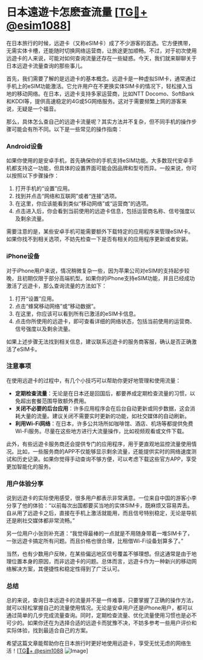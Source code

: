 # 日本遠遊卡怎麽查流量 [[TG💪+ @esim1088](https://t.me/s/esim1088)]

在日本旅行的时候，远遊卡（又称eSIM卡）成了不少游客的首选。它方便携带，无需实体卡槽，还能随时切换网络运营商，让旅途更加顺畅。不过，对于初次使用远遊卡的人来说，可能对如何查询流量还存在一些疑惑。今天，我们就来聊聊关于日本远遊卡流量查询的那些事儿。

首先，我们需要了解的是远遊卡的基本概念。远遊卡是一种虚拟SIM卡，通常通过手机上的eSIM功能激活。它允许用户在不更换实体SIM卡的情况下，轻松接入当地的移动网络。在日本，远遊卡支持多家运营商，比如NTT Docomo、SoftBank和KDDI等，提供高速稳定的4G或5G网络服务。这对于需要频繁上网的游客来说，无疑是一个福音。

那么，具体怎么查自己的远遊卡流量呢？其实方法并不复杂，但不同手机的操作步骤可能会有所不同。以下是一些常见的操作指南：

### Android设备

如果你使用的是安卓手机，首先确保你的手机支持eSIM功能。大多数现代安卓手机都支持这一功能，但具体的设置界面可能会因品牌和型号而异。一般来说，你可以按照以下步骤操作：

1. 打开手机的“设置”应用。
2. 找到并点击“网络和互联网”或者“连接”选项。
3. 在这里，你应该能看到类似“移动网络”或“运营商”的选项。
4. 点击进入后，你会看到当前使用的远遊卡信息，包括运营商名称、信号强度以及剩余流量。

需要注意的是，某些安卓手机可能需要额外下载特定的应用程序来管理eSIM卡。如果你找不到相关选项，不妨先检查一下是否有相关的应用程序更新或者安装。

### iPhone设备

对于iPhone用户来说，情况稍微复杂一些，因为苹果公司对eSIM的支持起步较晚，且初期仅限于部分高端机型。如果你的iPhone支持eSIM功能，并且已经成功激活了远遊卡，那么查询流量的方法如下：

1. 打开“设置”应用。
2. 点击“蜂窝移动网络”或“移动数据”。
3. 在这里，你应该可以看到所有已激活的eSIM卡信息。
4. 点击你所使用的远遊卡，即可查看详细的网络状态，包括当前使用的运营商、信号强度以及剩余流量。

如果上述步骤无法找到相关信息，建议联系远遊卡的服务商客服，确认是否正确激活了eSIM卡。

### 注意事项

在使用远遊卡的过程中，有几个小技巧可以帮助你更好地管理和使用流量：

- **定期检查流量**：无论是在日本还是回国后，都要养成定期检查流量的习惯，以免超出套餐范围导致额外费用。
- **关闭不必要的后台应用**：许多应用程序会在后台自动更新或同步数据，这会消耗大量的流量。建议关闭不需要实时更新的功能，如社交媒体的自动刷新。
- **利用Wi-Fi网络**：在日本，许多公共场所如咖啡馆、酒店、机场等都提供免费Wi-Fi服务。尽量在这些地方进行大流量操作，比如视频观看或文件下载。

此外，有些远遊卡服务商还会提供专门的应用程序，用于更直观地监控流量使用情况。比如，一些服务商的APP不仅能够显示剩余流量，还能提供实时的网络速度测试和历史记录。如果你觉得手动查询不够方便，可以考虑下载这些官方APP，享受更加智能化的服务。

### 用户体验分享

说到远遊卡的实际使用感受，很多用户都表示非常满意。一位来自中国的游客小李分享了他的体验：“以前每次出国都要买当地的实体SIM卡，既麻烦又容易弄丢。自从用了远遊卡之后，直接在手机上激活就能用，而且信号特别稳定，无论是导航还是刷社交媒体都非常流畅。”

另一位用户小张则补充道：“我觉得最棒的一点就是不用随身带着一堆SIM卡了，一张远遊卡搞定所有问题。而且价格也很合理，比租借Wi-Fi设备划算多了。”

当然，也有少数用户反映，在某些偏远地区信号覆盖不够理想。但这通常是由于地理位置本身的原因，而非远遊卡的问题。总体而言，远遊卡作为一种新兴的移动网络解决方案，其便捷性和稳定性得到了广泛认可。

### 总结

总的来说，查询日本远遊卡的流量并不是一件难事，只要掌握了正确的操作方法，就可以轻松掌握自己的流量使用情况。无论是安卓用户还是iPhone用户，都可以通过简单的几步完成流量查询。同时，定期检查流量、优化流量使用习惯也是必不可少的。如果你还在为选择合适的远遊卡而犹豫不决，不妨多参考一些用户评价和实际体验，找到最适合自己的方案。

希望这篇文章能帮助你在日本旅行时更好地使用远遊卡，享受无忧无虑的网络生活！[[TG💪+ @esim1088](https://t.me/s/esim1088) ![Image](https://i.postimg.cc/4NQfJmqS/Snipaste-2025-05-13-00-14-12.png)]